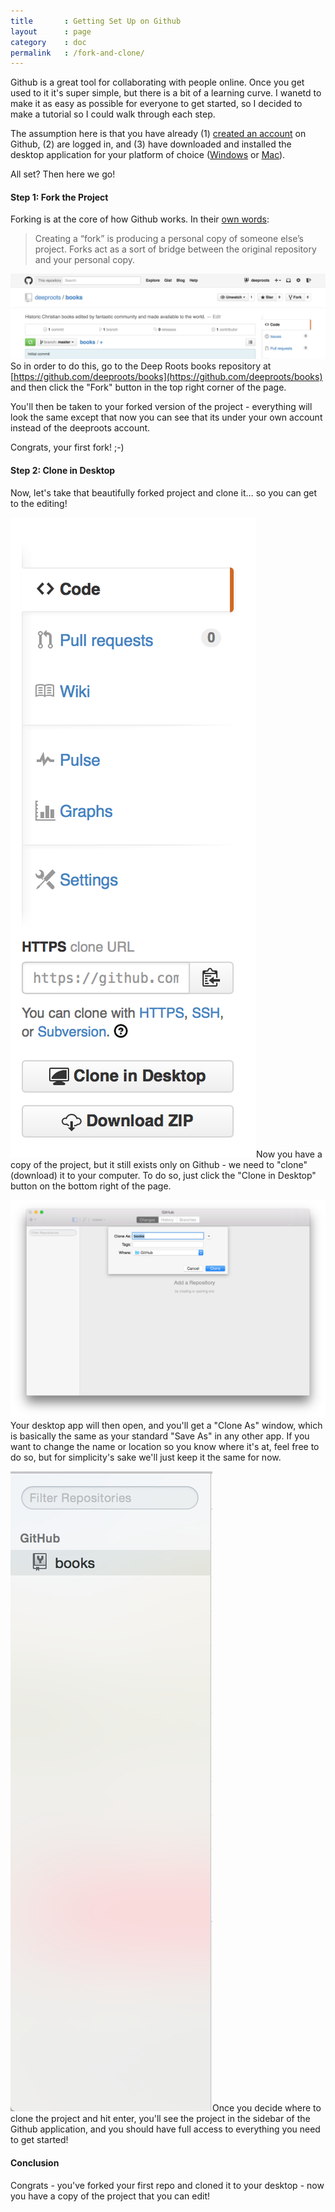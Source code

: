 ```yaml
---
title       : Getting Set Up on Github
layout      : page
category    : doc
permalink   : /fork-and-clone/
---
```

Github is a great tool for collaborating with people online. Once you get used to it it's super simple, but there is a bit of a learning curve. I wanetd to make it as easy as possible for everyone to get started, so I decided to make a tutorial so I could walk through each step.

The assumption here is that you have already (1) [created an account](https://help.github.com/articles/signing-up-for-a-new-github-account/) on Github, (2) are logged in, and (3) have downloaded and installed the desktop application for your platform of choice ([Windows](https://windows.github.com) or [Mac](https://mac.github.com)).

All set? Then here we go!

#### Step 1: Fork the Project

Forking is at the core of how Github works. In their [own words](https://guides.github.com/activities/forking/): 

> Creating a “fork” is producing a personal copy of someone else’s project. Forks act as a sort of bridge between the original repository and your personal copy. 

![](/assets/img/github-fork-button.png) So in order to do this, go to the Deep Roots books repository at [https://github.com/deeproots/books](https://github.com/deeproots/books) and then click the "Fork" button in the top right corner of the page.

You'll then be taken to your forked version of the project - everything will look the same except that now you can see that its under your own account instead of the deeproots account.

Congrats, your first fork! ;-)

#### Step 2: Clone in Desktop

Now, let's take that beautifully forked project and clone it… so you can get to the editing!

![](/assets/img/clone-in-desktop.png)Now you have a copy of the project, but it still exists only on Github - we need to "clone" (download) it to your computer. To do so, just click the "Clone in Desktop" button on the bottom right of the page.

![](/assets/img/clone-as.png)Your desktop app will then open, and you'll get a "Clone As" window, which is basically the same as your standard "Save As" in any other app. If you want to change the name or location so you know where it's at, feel free to do so, but for simplicity's sake we'll just keep it the same for now.

![](/assets/img/sidebar.png)Once you decide where to clone the project and hit enter, you'll see the project in the sidebar of the Github application, and you should have full access to everything you need to get started!

#### Conclusion

Congrats - you've forked your first repo and cloned it to your desktop - now you have a copy of the project that you can edit!

